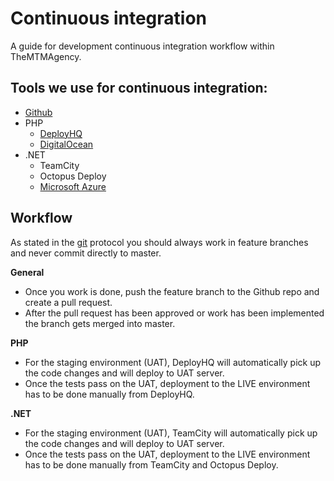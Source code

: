 Continuous integration
======================

A guide for development continuous integration workflow within TheMTMAgency.

Tools we use for continuous integration:
----------------------------------------

* [Github](https://github.com)
* PHP
  * [DeployHQ](https://deployhq.com)
  * [DigitalOcean](https://digitalocean.com)
* .NET
  * TeamCity
  * Octopus Deploy
  * [Microsoft Azure](https://portal.azure.com)

Workflow
--------

As stated in the [git](../git) protocol you should always work in feature branches and never commit directly to master.

**General**

* Once you work is done, push the feature branch to the Github repo and create a pull request.
* After the pull request has been approved or work has been implemented the branch gets merged into master.

**PHP**

* For the staging environment (UAT), DeployHQ will automatically pick up the code changes and will deploy to UAT server.
* Once the tests pass on the UAT, deployment to the LIVE environment has to be done manually from DeployHQ.

**.NET**

* For the staging environment (UAT), TeamCity will automatically pick up the code changes and will deploy to UAT server.
* Once the tests pass on the UAT, deployment to the LIVE environment has to be done manually from TeamCity and Octopus Deploy.
